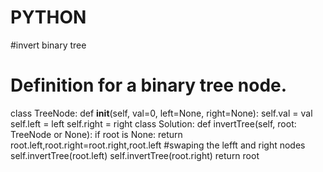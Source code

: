# PYTHON
#invert binary tree

# Definition for a binary tree node.
 class TreeNode:
     def __init__(self, val=0, left=None, right=None):
         self.val = val
         self.left = left
         self.right = right
class Solution:
    def invertTree(self, root: TreeNode or None):
       if root is None:
           return
       root.left,root.right=root.right,root.left #swaping the lefft and right nodes
       self.invertTree(root.left)
       self.invertTree(root.right)
       return root
        
